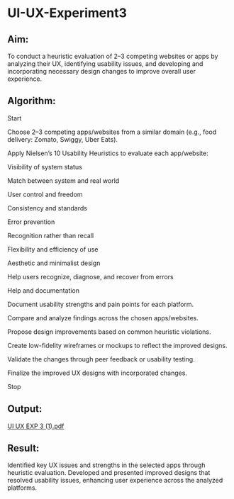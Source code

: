 # UI-UX-Experiment3

## Aim:

To conduct a heuristic evaluation of 2–3 competing websites or apps by analyzing their UX, identifying usability issues, and developing and incorporating necessary design changes to improve overall user experience.

## Algorithm:

Start

Choose 2–3 competing apps/websites from a similar domain (e.g., food delivery: Zomato, Swiggy, Uber Eats).

Apply Nielsen’s 10 Usability Heuristics to evaluate each app/website:

Visibility of system status

Match between system and real world

User control and freedom

Consistency and standards

Error prevention

Recognition rather than recall

Flexibility and efficiency of use

Aesthetic and minimalist design

Help users recognize, diagnose, and recover from errors

Help and documentation

Document usability strengths and pain points for each platform.

Compare and analyze findings across the chosen apps/websites.

Propose design improvements based on common heuristic violations.

Create low-fidelity wireframes or mockups to reflect the improved designs.

Validate the changes through peer feedback or usability testing.

Finalize the improved UX designs with incorporated changes.

Stop

## Output:

[UI UX EXP 3 (1).pdf](https://github.com/user-attachments/files/20545422/UI.UX.EXP.3.1.pdf)

## Result:

Identified key UX issues and strengths in the selected apps through heuristic evaluation.
Developed and presented improved designs that resolved usability issues, enhancing user experience across the analyzed platforms.


